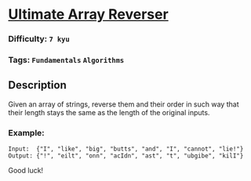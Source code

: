 # [Ultimate Array Reverser](https://www.codewars.com/kata/5c3433a4d828182e420f4197)

### Difficulty: `7 kyu`

### Tags: `Fundamentals` `Algorithms`

## Description

Given an array of strings, reverse them and their order in such way that their length stays the same as the length of the original inputs.

### Example:

```
Input:  {"I", "like", "big", "butts", "and", "I", "cannot", "lie!"}
Output: {"!", "eilt", "onn", "acIdn", "ast", "t", "ubgibe", "kilI"}
```

Good luck!